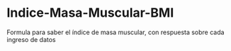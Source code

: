 # Indice-Masa-Muscular-BMI
Formula para saber el índice de masa muscular, con respuesta sobre cada ingreso de datos
